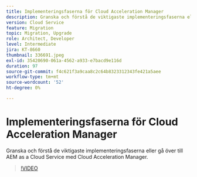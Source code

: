 ```yaml
---
title: Implementeringsfaserna för Cloud Acceleration Manager
description: Granska och förstå de viktigaste implementeringsfaserna eller gå över till AEM as a Cloud Service med Cloud Acceleration Manager.
version: Cloud Service
feature: Migration
topic: Migration, Upgrade
role: Architect, Developer
level: Intermediate
jira: KT-8660
thumbnail: 336691.jpeg
exl-id: 35420690-061a-4562-a933-e7bacd9e116d
duration: 97
source-git-commit: f4c621f3a9caa8c2c64b8323312343fe421a5aee
workflow-type: tm+mt
source-wordcount: '52'
ht-degree: 0%

---
```


# Implementeringsfaserna för Cloud Acceleration Manager

Granska och förstå de viktigaste implementeringsfaserna eller gå över till AEM as a Cloud Service med Cloud Acceleration Manager.

>[!VIDEO](https://video.tv.adobe.com/v/336691?quality=12&learn=on)
